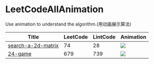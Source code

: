 # LeetCodeAllAnimation
Use animation to understand the algorithm.(用动画展示算法)


|Title|LeetCode|LintCode|Animation|
|--------|----|----|--------------------|
|[search-a-2d-matrix](/74_search-a-2d-matrix/code.md)|74|28|![](/74_search-a-2d-matrix/74.gif)|
|[24-game](/679_24-game/code.md)|679|739|![](/679_24-game/679_动画_回溯.gif)|

<!-- |Add Two Numbers|2|167|1| -->
